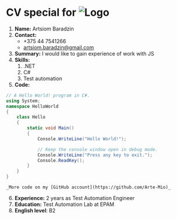 # CV special for ![Logo](https://rollingscopes.com/images/logo_rs_text.svg)
1. **Name:** Artsiom Baradzin
2. **Contact:** 
	* +375 44 7541266
	* artsiom.baradzin@gmail.com
3. **Summary:** I would like to gain experience of work with JS
4. **Skills:** 
	1. .NET
	2. C#
	3. Test automation
5. **Code:**
```c#
// A Hello World! program in C#.
using System;
namespace HelloWorld
{
	class Hello 
	{
		static void Main() 
		{
			Console.WriteLine("Hello World!");

			// Keep the console window open in debug mode.
			Console.WriteLine("Press any key to exit.");
			Console.ReadKey();
		}
	}
}
```
	_More code on my [GitHub account](https://github.com/Arte-Mio)_
6. **Experience:** 2 years as Test Automation Engineer
7. **Education:** Test Automation Lab at EPAM
8. **English level**: B2